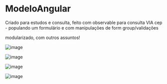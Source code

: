 # ModeloAngular

Criado para estudos e consulta, 
feito com observable para consulta VIA cep - populando um formulário e com manipulações de form group/validações

modularizado, com outros assuntos!

![image](https://user-images.githubusercontent.com/55091307/168938679-f6aa701a-caed-4ac8-9fad-305ed28117ac.png)

![image](https://user-images.githubusercontent.com/55091307/168938855-2143d25c-c8ed-4866-bf55-1bede6dfce5f.png)

![image](https://user-images.githubusercontent.com/55091307/168938956-233e8983-647f-4a16-bbe0-c89890963901.png)

![image](https://user-images.githubusercontent.com/55091307/168939432-8809f8d8-a2fb-48c7-b642-a7831ec097c9.png)


